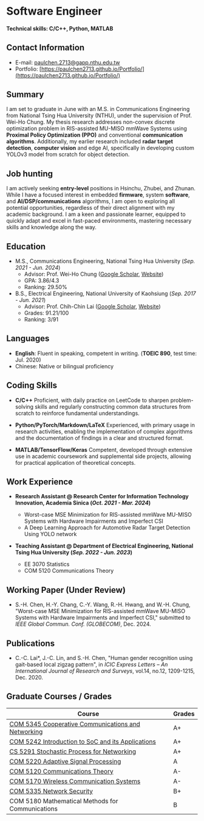 # **Software Engineer**

#### Technical skills: C/C++, Python, MATLAB


## **Contact Information**
- E-mail: paulchen.2713@gapp.nthu.edu.tw
- Portfolio: [https://paulchen2713.github.io/Portfolio/](https://paulchen2713.github.io/Portfolio/)

## **Summary**
I am set to graduate in June with an M.S. in Communications Engineering from National Tsing Hua University (NTHU), under the supervision of Prof. Wei-Ho Chung. 
My thesis research addresses non-convex discrete optimization problem in RIS-assisted MU-MISO mmWave Systems using **Proximal Policy Optimization (PPO)** and conventional **communication algorithms**. 
Additionally, my earlier research included **radar target detection**, **computer vision** and edge AI, specifically in developing custom YOLOv3 model from scratch for object detection. 


## **Job hunting**
I am actively seeking **entry-level** positions in Hsinchu, Zhubei, and Zhunan. While I have a focused interest in embedded **firmware**, system **software**, and **AI/DSP/communications** algorithms, I am open to exploring all potential opportunities, regardless of their direct alignment with my academic background. 
I am a keen and passionate learner, equipped to quickly adapt and excel in fast-paced environments, mastering necessary skills and knowledge along the way.


## **Education**
- M.S., Communications Engineering,  National Tsing Hua University (*Sep. 2021 - Jun. 2024*)
  - Advisor: Prof. Wei-Ho Chung ([Google Scholar](https://scholar.google.com/citations?user=5vpmKfkAAAAJ&hl=zh-TW), [Website](https://www.ee.nthu.edu.tw/whchung/index.html))
  - GPA: 3.86/4.3
  - Ranking: 29.50%
- B.S., Electrical Engineering, National University of Kaohsiung (*Sep. 2017 - Jun. 2021*)
  - Advisor: Prof. Chih-Chin Lai ([Google Scholar](https://scholar.google.com.tw/citations?hl=zh-TW&user=_ASFBLsAAAAJ), [Website](https://ee.nuk.edu.tw/p/406-1039-53841,r1680.php?Lang=zh-tw))
  - Grades: 91.21/100
  - Ranking: 3/91 
  

## **Languages**
- **English**: Fluent in speaking, competent in writing. (**TOEIC 890**, test time: Jul. 2020)
- Chinese: Native or bilingual proficiency



## **Coding Skills**
- **C/C++**
Proficient, with daily practice on LeetCode to sharpen problem-solving skills and regularly constructing common data structures from scratch to reinforce fundamental understandings.

- **Python/PyTorch/Markdown/LaTeX**
Experienced, with primary usage in research activities, enabling the implementation of complex algorithms and the documentation of findings in a clear and structured format.

- **MATLAB/TensorFlow/Keras**
Competent, developed through extensive use in academic coursework and supplemental side projects, allowing for practical application of theoretical concepts.



## **Work Experience**
- **Research Assistant @ Research Center for Information Technology Innovation, Academia Sinica (*Oct. 2021 - Mar. 2024*)**
  - Worst-case MSE Minimization for RIS-assisted mmWave MU-MISO Systems with Hardware Impairments and Imperfect CSI 
    <!--   - My thesis research introduces a novel DRL-based discrete optimization framework aimed at mitigating various hardware impairments and CSI imperfections in RIS-assisted mmWave MU-MISO systems. -->
  - A Deep Learning Approach for Automotive Radar Target Detection Using YOLO network
    <!--   - My initial research focused on radar target detection, computer vision, and edge AI. Particularly, I developed a custom YOLOv3 model from scratch for object detection on the RD maps. -->


- **Teaching Assistant @ Department of Electrical Engineering, National Tsing Hua University (*Sep. 2022 - Jun. 2023*)**
  - EE 3070 Statistics 
  - COM 5120 Communications Theory 


## **Working Paper (Under Review)**
- S.-H. Chen, H.-Y. Chang, C.-Y. Wang, R.-H. Hwang, and W.-H. Chung, "Worst-case MSE Minimization for RIS-assisted mmWave MU-MISO Systems with Hardware Impairments and Imperfect CSI," submitted to *IEEE Global Commun. Conf. (GLOBECOM)*, Dec. 2024.


## **Publications**
- C.-C. Lai*, J.-C. Lin, and S.-H. Chen, "Human gender recognition using gait-based local zigzag pattern", in *ICIC Express Letters – An International Journal of Research and Surveys*, vol.14, no.12, 1209-1215, Dec. 2020.


## **Graduate Courses / Grades**

|  Course |  Grades |
| ------- | ------- |
| [COM 5345 Cooperative Communications and Networking](https://github.com/paulchen2713/NTHU-CCN_2022)    | A+ | 
| [COM 5242 Introduction to SoC and its Applications](https://github.com/paulchen2713/NTHU-SoC_2022) | A+ | 
| [CS 5291 Stochastic Process for Networking](https://github.com/paulchen2713/NTHU-Stochastic_Process_2022) | A+ | 
| [COM 5220 Adaptive Signal Processing](https://github.com/paulchen2713/NTHU-ASP_2021) | A | 
| [COM 5120 Communications Theory](https://github.com/paulchen2713/NTHU-Communication_Theory_2022) | A- | 
| [COM 5170 Wireless Communication Systems](https://github.com/paulchen2713/NTHU-WCS_2021) | A- | 
| [COM 5335 Network Security](https://github.com/paulchen2713/NTHU-Network_Security_2022) | B+ | 
| COM 5180 Mathematical Methods for Communications | B | 



